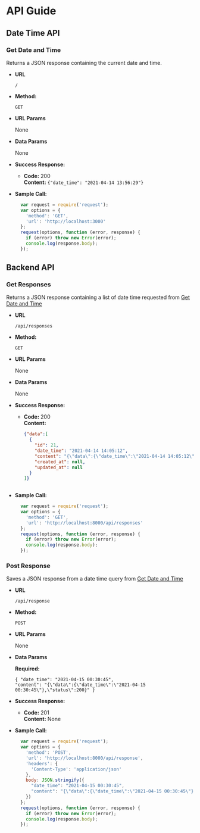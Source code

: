 # API Guide

## Date Time API

<a name="get_date_time"></a>
### Get Date and Time

Returns a JSON response containing the current date and time.

* **URL**

  `/`

* **Method:**

  `GET`
  
*  **URL Params**

   None

* **Data Params**

   None

* **Success Response:**

  * **Code:** 200 <br />
    **Content:** `{"date_time": "2021-04-14 13:56:29"}`

* **Sample Call:**

  ```javascript
    var request = require('request');
    var options = {
      'method': 'GET',
      'url': 'http://localhost:3000'
    };
    request(options, function (error, response) {
      if (error) throw new Error(error);
      console.log(response.body);
    });
  ```

## Backend API

### Get Responses

Returns a JSON response containing a list of date time requested from [Get Date and Time](#get_date_time)

* **URL**

  `/api/responses`

* **Method:**

  `GET`
  
*  **URL Params**

   None

* **Data Params**

   None

* **Success Response:**

  * **Code:** 200 <br />
    **Content:** 
    ```JSON
    {"data":[
      {
        "id": 21,
        "date_time": "2021-04-14 14:05:12",
        "content": "{\"data\":{\"date_time\":\"2021-04-14 14:05:12\"},\"status\":200,\"statusText\":\"OK\",\"headers\":{\"content-length\":\"35\",\"content-type\":\"application/json; charset=utf-8\"},\"config\":{\"url\":\"http://localhost:3000\",\"method\":\"get\",\"headers\":{\"Accept\":\"application/json, text/plain, */*\"},\"transformRequest\":[null],\"transformResponse\":[null],\"timeout\":0,\"xsrfCookieName\":\"XSRF-TOKEN\",\"xsrfHeaderName\":\"X-XSRF-TOKEN\",\"maxContentLength\":-1,\"maxBodyLength\":-1},\"request\":{}}",
        "created_at": null,
        "updated_at": null
      }
    ]}
 
* **Sample Call:**

  ```javascript
    var request = require('request');
    var options = {
      'method': 'GET',
      'url': 'http://localhost:8000/api/responses'
    };
    request(options, function (error, response) {
      if (error) throw new Error(error);
      console.log(response.body);
    });
  ```
  
### Post Response

Saves a JSON response from a date time query from [Get Date and Time](#get_date_time)

* **URL**

  `/api/response`

* **Method:**

  `POST`
  
*  **URL Params**

   None

* **Data Params**

  **Required:**
   
  ```
  { "date_time": "2021-04-15 00:30:45", 
  "content": "{\"data\":{\"date_time\":\"2021-04-15 00:30:45\"},\"status\":200}" }
  ```

* **Success Response:**

  * **Code:** 201 <br />
    **Content:** None
 
* **Sample Call:**

  ```javascript
    var request = require('request');
    var options = {
      'method': 'POST',
      'url': 'http://localhost:8000/api/response',
      'headers': {
        'Content-Type': 'application/json'
      },
      body: JSON.stringify({
        "date_time": "2021-04-15 00:30:45",
        "content": "{\"data\":{\"date_time\":\"2021-04-15 00:30:45\"},\"status\":200}"
      })
    };
    request(options, function (error, response) {
      if (error) throw new Error(error);
      console.log(response.body);
    });
  ```